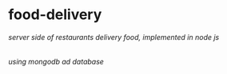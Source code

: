 # food-delivery
###### server side of restaurants delivery food, implemented in node js
###### using mongodb ad database
